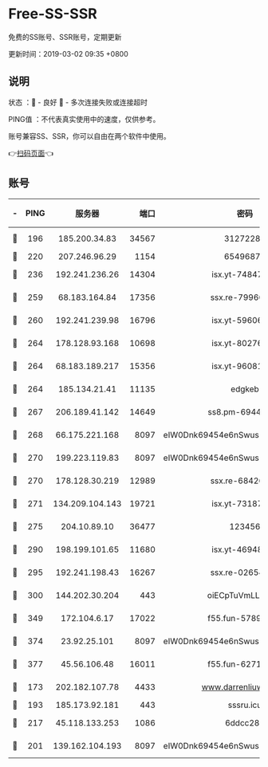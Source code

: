 # Free-SS-SSR

免费的SS账号、SSR账号，定期更新

更新时间：2019-03-02 09:35 +0800

## 说明

状态     ：🙂 - 良好 🙁 - 多次连接失败或连接超时

PING值   ：不代表真实使用中的速度，仅供参考。

账号兼容SS、SSR，你可以自由在两个软件中使用。

👉[扫码页面](https://liesauer.github.io/free-ss-ssr.github.io/)👈

## 账号

|-|PING|服务器|端口|密码|加密方式|区域|
|:----:|:----:|:-----:|-----:|:----:|:----:|:----:|
|🙂|196|185.200.34.83|34567|31272288|aes-256-cfb|US|
|🙂|220|207.246.96.29|1154|65496879|chacha20|US|
|🙂|236|192.241.236.26|14304|isx.yt-74847820|aes-256-cfb|US|
|🙂|259|68.183.164.84|17356|ssx.re-79966260|aes-256-cfb|US|
|🙂|260|192.241.239.98|16796|isx.yt-59606235|aes-256-cfb|US|
|🙂|264|178.128.93.168|10698|isx.yt-80276507|aes-256-cfb|SG|
|🙂|264|68.183.189.217|15356|isx.yt-96081644|aes-256-cfb|SG|
|🙂|264|185.134.21.41|11135|edgkeb|aes-256-cfb|GB|
|🙂|267|206.189.41.142|14649|ss8.pm-69449301|aes-256-cfb|SG|
|🙂|268|66.175.221.168|8097|eIW0Dnk69454e6nSwuspv9DmS201tQ0D|aes-256-cfb|US|
|🙂|270|199.223.119.83|8097|eIW0Dnk69454e6nSwuspv9DmS201tQ0D|aes-256-cfb|US|
|🙂|270|178.128.30.219|12989|ssx.re-68426901|aes-256-cfb|SG|
|🙂|271|134.209.104.143|19721|isx.yt-73187707|aes-256-cfb|SG|
|🙂|275|204.10.89.10|36477|123456|aes-256-cfb|US|
|🙂|290|198.199.101.65|11680|isx.yt-46948094|aes-256-cfb|US|
|🙂|295|192.241.198.43|16267|ssx.re-02654546|aes-256-cfb|US|
|🙂|300|144.202.30.204|443|oiECpTuVmLLxk4Ts|aes-256-cfb|US|
|🙂|349|172.104.6.17|17022|f55.fun-57899687|aes-256-cfb|US|
|🙂|374|23.92.25.101|8097|eIW0Dnk69454e6nSwuspv9DmS201tQ0D|aes-256-cfb|US|
|🙂|377|45.56.106.48|16011|f55.fun-62712462|aes-256-cfb|US|
|🙂|173|202.182.107.78|4433|www.darrenliuwei.com|aes-256-cfb|JP|
|🙂|193|185.173.92.181|443|sssru.icu|rc4-md5|RU|
|🙂|217|45.118.133.253|1086|6ddcc286|aes-256-cfb|SG|
|🙁|201|139.162.104.193|8097|eIW0Dnk69454e6nSwuspv9DmS201tQ0D|aes-256-cfb|JP|
